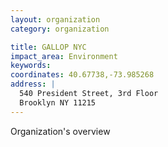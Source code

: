 ```yaml
---
layout: organization
category: organization

title: GALLOP NYC
impact_area: Environment
keywords: 
coordinates: 40.67738,-73.985268
address: |
  540 President Street, 3rd Floor
  Brooklyn NY 11215
---
```

Organization's overview
